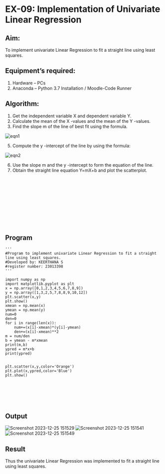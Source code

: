 # EX-09: Implementation of Univariate Linear Regression
## Aim:
To implement univariate Linear Regression to fit a straight line using least squares.
## Equipment’s required:
1.	Hardware – PCs
2.	Anaconda – Python 3.7 Installation / Moodle-Code Runner
## Algorithm:
1.	Get the independent variable X and dependent variable Y.
2.	Calculate the mean of the X -values and the mean of the Y -values.
3.	Find the slope m of the line of best fit using the formula.

   
 ![eqn1](./eq1.jpg)
 
5.	Compute the y -intercept of the line by using the formula:


![eqn2](./eq2.jpg)  

6.	Use the slope m and the y -intercept to form the equation of the line.
7.	Obtain the straight line equation Y=mX+b and plot the scatterplot.

<br>
<br>
<br>
<br>
<br>
<br>
<br>
<br>
<br>

## Program
```
'''
#Program to implement univariate Linear Regression to fit a straight line using least squares.
#Developed by: KEERTHANA S
#register number: 23013398
'''

import numpy as np 
import matplotlib.pyplot as plt
x = np.array([0,1,2,3,4,5,6,7,8,9])
y = np.array([1,3,2,5,7,8,8,9,10,12])
plt.scatter(x,y)
plt.show()
xmean = np.mean(x)
ymean = np.mean(y)
num=0
den=0
for i in range(len(x)):
    num+=(x[i]-xmean)*(y[i]-ymean)
    den+=(x[i]-xmean)**2
m = num/den
b = ymean - m*xmean
print(m,b)
ypred = m*x+b
print(ypred)


plt.scatter(x,y,color='Orange')
plt.plot(x,ypred,color='Blue')
plt.show()

```
<br>
<br>
<br>
<br>

## Output
![Screenshot 2023-12-25 151529](https://github.com/KeerthanaaSaravanan/EX09_Univariate-Linear-Regression/assets/145742596/d36f67b6-1369-499e-9c5b-5ad4cd78d64a)
![Screenshot 2023-12-25 151541](https://github.com/KeerthanaaSaravanan/EX09_Univariate-Linear-Regression/assets/145742596/be0d9e36-903f-40f7-a3b4-49adfe333b7e)
![Screenshot 2023-12-25 151549](https://github.com/KeerthanaaSaravanan/EX09_Univariate-Linear-Regression/assets/145742596/b7482037-a4e4-43a1-bb6c-1e0a8f82dd7e)

## Result
Thus the univariate Linear Regression was implemented to fit a straight line using least squares.
